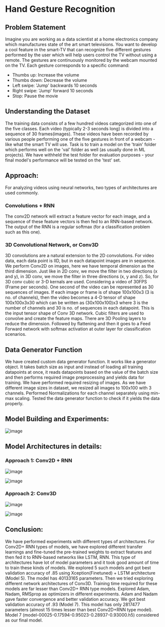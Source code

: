 # Hand Gesture Recognition

## Problem Statement
Imagine you are working as a data scientist at a home electronics company which manufactures state of the art smart televisions. You want to develop a cool feature in
the smart-TV that can recognize five different gestures performed by the user which will help users control the TV without using a remote. The gestures are continuously monitored by the webcam mounted on the TV. Each gesture corresponds to a specific command:
- Thumbs up: Increase the volume
- Thumbs down: Decrease the volume
- Left swipe: 'Jump' backwards 10 seconds
- Right swipe: 'Jump' forward 10 seconds
- Stop: Pause the movie

## Understanding the Dataset 
The training data consists of a few hundred videos categorized into one of the five classes. Each video (typically 2-3 seconds long) is divided into a sequence of 30 frames(images). These videos have been recorded by various people performing one of the five gestures in front of a webcam - like what the smart TV will use. Task is to train a model on the 'train' folder which performs well on the 'val' folder as well (as usually done in ML projects). We have withheld the test folder for evaluation purposes - your final model's performance will be tested on the 'test' set.

## Approach:

For analyzing videos using neural networks, two types of architectures are used commonly.

### Convolutions + RNN

The conv2D network will extract a feature vector for each image, and a sequence of these feature vectors is then fed to an RNN-based network. The output of the RNN is a regular softmax (for a classification problem such as this one).

### 3D Convolutional Network, or Conv3D

3D convolutions are a natural extension to the 2D convolutions. For video data, each data point is IID, but in each datapoint images are in sequence. We perform Conv2D on images, here we have temporal dimension as the third dimension. Just like in 2D conv, we move the filter in two directions (x and y), in 3D conv, we
move the filter in three directions (x, y and z). So, for 3D conv cubic or 3-D kernals are used. Considering a video of 30FPS (Frame per seconds). One second of the video can be represented as 30 sequences of images. If each image or frame is of shape 100x100x3 (3 is no. of channels), then the video becomes a 4-D tensor of shape 100x100x3x30 which can be written as (30x100x100)x3 where 3 is the number of channels and 30 is no. of sequences in each datapoint. This is the input tensor shape of Conv 3D network. Cubic filters are used to convolve and create the feature maps. There are 3D Pooling layers to reduce the dimension. Followed by flattening and then it goes to a Feed Forward network with softmax activation at outer layer for classification scenarios.

## Data Generator Function

We have created custom data generator function. It works like a generator object. It takes batch size as input and instead of loading all training datapoints at once, it reads
datapoints based on the value of the batch size and then performs required image preprocessing and yields data for training. We have performed required resizing of images. As we have different image sizes in dataset, we resized all images to 100x100 with 3 channels. Performed Normalizations for each channel separately using min-max scaling. Tested the data generator function to check if it yields the data properly.

## Model Building and Experiments:

![image](https://user-images.githubusercontent.com/77941537/150585841-0c14c2cd-c7af-4345-880a-dd044a2bc178.png)

## Model Architectures in details:

### Approach 1: Conv2D + RNN

![image](https://user-images.githubusercontent.com/77941537/150585035-052b60a2-5211-476c-a548-b2ff3957779b.png)

![image](https://user-images.githubusercontent.com/77941537/150585220-4919bd50-62fc-499a-928e-253989dfde90.png)

### Approach 2: Conv3D

![image](https://user-images.githubusercontent.com/77941537/150585328-bc45b428-ac44-49f0-8593-198350f757f2.png)

![image](https://user-images.githubusercontent.com/77941537/150585415-bf8bc25f-76df-466a-b9eb-09d46ef2ed07.png)


## Conclusion:
We have performed experiments with different types of architectures. For Conv2D+ RNN types of models, we have explored different transfer learnings and fine-tuned the pre-trained weights to extract features and then fed it to RNN-based networks like LSTM, RNN. This type of architectures have lot of model parameters and it took good amount of time to train these kinds of models. We explored 5 such models and got best validation accuracy of .85 using Xception(Finetuned) + LSTM architecture (Model
5). The model has 40133165 parameters. Then we tried exploring different network architectures of Conv3D. Training time required for these
models are far lesser than Conv2D+ RNN type models. Explored Adam, Nadam, RMSprop as optimizers in different experiments. Adam and Nadam gave faster convergence and better validation accuracy. We got best validation accuracy of .93 (Model 7). This model has only 2817477 parameters (almost 15 times lesser than best Conv2D+RNN type model). Model 7 (model-00025-0.17594-0.95023-0.28937-0.93000.h5) considered as our final model.
